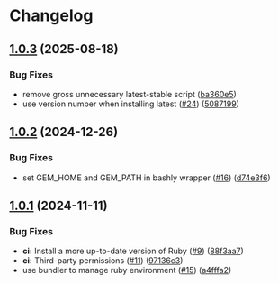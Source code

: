 # Changelog

## [1.0.3](https://github.com/pcrockett/asdf-bashly/compare/v1.0.2...v1.0.3) (2025-08-18)


### Bug Fixes

* remove gross unnecessary latest-stable script ([ba360e5](https://github.com/pcrockett/asdf-bashly/commit/ba360e54b899ded952724483f7ad026b42bad88c))
* use version number when installing latest ([#24](https://github.com/pcrockett/asdf-bashly/issues/24)) ([5087199](https://github.com/pcrockett/asdf-bashly/commit/5087199083e7fc05bd9a409d9771ecf644f60db0))

## [1.0.2](https://github.com/pcrockett/asdf-bashly/compare/v1.0.1...v1.0.2) (2024-12-26)


### Bug Fixes

* set GEM_HOME and GEM_PATH in bashly wrapper ([#16](https://github.com/pcrockett/asdf-bashly/issues/16)) ([d74e3f6](https://github.com/pcrockett/asdf-bashly/commit/d74e3f6eda24d39e5d5d5f797b0f487ede577fb6))

## [1.0.1](https://github.com/pcrockett/asdf-bashly/compare/v1.0.0...v1.0.1) (2024-11-11)


### Bug Fixes

* **ci:** Install a more up-to-date version of Ruby ([#9](https://github.com/pcrockett/asdf-bashly/issues/9)) ([88f3aa7](https://github.com/pcrockett/asdf-bashly/commit/88f3aa7ec69c708b7a834c85d13c03d4d01486b0))
* **ci:** Third-party permissions ([#11](https://github.com/pcrockett/asdf-bashly/issues/11)) ([97136c3](https://github.com/pcrockett/asdf-bashly/commit/97136c3eec36b9910516a95c34f54498fb708903))
* use bundler to manage ruby environment ([#15](https://github.com/pcrockett/asdf-bashly/issues/15)) ([a4fffa2](https://github.com/pcrockett/asdf-bashly/commit/a4fffa210d39f816105050459b7aa0e2bf7cc659))
